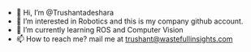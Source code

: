 - 👋 Hi, I’m @Trushantadeshara
- 👀 I’m interested in Robotics and this is my company github account.
- 🌱 I’m currently learning ROS and Computer Vision
- 📫 How to reach me? mail me at trushant@wastefullinsights.com

<!---
Trushantadeshara/Trushantadeshara is a ✨ special ✨ repository because its `README.md` (this file) appears on your GitHub profile.
You can click the Preview link to take a look at your changes.
--->
